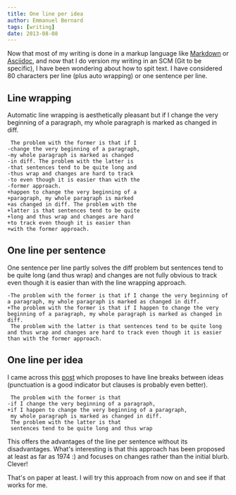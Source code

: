 ```yaml
---
title: One line per idea
author: Emmanuel Bernard
tags: [writing]
date: 2013-08-08
---
```

Now that most of my writing is done in
a markup language like [Markdown](http://daringfireball.net/projects/markdown/)
or [Asciidoc](http://asciidoctor.org/docs/what-is-asciidoc/),
and now that I do version my writing in an SCM
(Git to be specific),
I have been wondering about how to spit text.
I have considered
80 characters per line (plus auto wrapping)
or one sentence per line.

## Line wrapping

Automatic line wrapping is aesthetically pleasant
but if I change the very beginning of a paragraph,
my whole paragraph is marked as changed in diff.

     The problem with the former is that if I
    -change the very beginning of a paragraph,
    -my whole paragraph is marked as changed
    -in diff. The problem with the latter is
    -that sentences tend to be quite long and
    -thus wrap and changes are hard to track
    -to even though it is easier than with the
    -former approach.
    +happen to change the very beginning of a
    +paragraph, my whole paragraph is marked
    +as changed in diff. The problem with the
    +latter is that sentences tend to be quite
    +long and thus wrap and changes are hard
    +to track even though it is easier than
    +with the former approach.

## One line per sentence

One sentence per line partly solves the diff problem
but sentences tend to be quite long (and thus wrap)
and changes are not fully obvious to track
even though it is easier than with the line wrapping approach.

    -The problem with the former is that if I change the very beginning of a paragraph, my whole paragraph is marked as changed in diff.
    +The problem with the former is that if I happen to change the very beginning of a paragraph, my whole paragraph is marked as changed in diff.
     The problem with the latter is that sentences tend to be quite long and thus wrap and changes are hard to track even though it is easier than with the former approach.

## One line per idea

I came across this [post](http://rhodesmill.org/brandon/2012/one-sentence-per-line/)
which proposes to have line breaks between ideas
(punctuation is a good indicator
but clauses is probably even better).

     The problem with the former is that
    -if I change the very beginning of a paragraph,
    +if I happen to change the very beginning of a paragraph,
     my whole paragraph is marked as changed in diff.
     The problem with the latter is that
     sentences tend to be quite long and thus wrap

This offers the advantages of the line per sentence without its disadvantages.
What's interesting is that this approach has been proposed at least as far as 1974 :)
and focuses on changes rather than the initial blurb. Clever!

That's on paper at least.
I will try this approach from now on
and see if that works for me.

